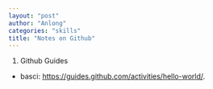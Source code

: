 ```yaml
---
layout: "post"
author: "Anlong"
categories: "skills"
title: "Notes on Github"
---
```

1. Github Guides
- basci: https://guides.github.com/activities/hello-world/.
